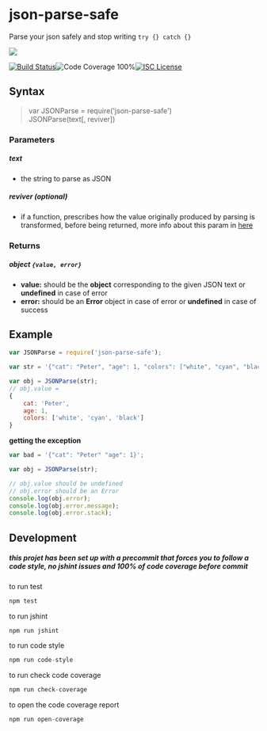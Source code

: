 # json-parse-safe

Parse your json safely and stop writing `try {} catch {}`

<a href="https://nodei.co/npm/js-object-pick/"><img src="https://nodei.co/npm/json-parse-safe.png?downloads=true"></a>

[![Build Status](https://img.shields.io/badge/build-passing-brightgreen.svg?style=flat-square)](https://travis-ci.org/joaquimserafim/json-parse-safe)![Code Coverage 100%](https://img.shields.io/badge/code%20coverage-100%25-green.svg?style=flat-square)[![ISC License](https://img.shields.io/badge/license-ISC-blue.svg?style=flat-square)](https://github.com/joaquimserafim/json-parse-safe/blob/master/LICENSE)

## Syntax
> var JSONParse = require('json-parse-safe') <br> JSONParse(text[, reviver])

### Parameters
##### text
*   the string to parse as JSON

##### reviver *(optional)*
*   if a function, prescribes how the value originally produced by parsing is transformed, before being returned, more info about this param in [here](https://developer.mozilla.org/en-US/docs/Web/JavaScript/Reference/Global_Objects/JSON/parse#Example.3A_Using_the_reviver_parameter)

### Returns
##### object `{value, error}` 
*   **value:** should be the **object** corresponding to the given JSON text or **undefined** in case of error
*   **error:** should be an **Error** object in case of error or **undefined** in case of success


## Example

``` js
var JSONParse = require('json-parse-safe');

var str = '{"cat": "Peter", "age": 1, "colors": ["white", "cyan", "black"]}';

var obj = JSONParse(str);
// obj.value =
{
    cat: 'Peter',
    age: 1,
    colors: ['white', 'cyan', 'black']
}
```

**getting the exception**
``` js
var bad = '{"cat": "Peter" "age": 1}';

var obj = JSONParse(str);

// obj.value should be undefined
// obj.error should be an Error
console.log(obj.error);
console.log(obj.error.message);
console.log(obj.error.stack);
```

## Development

##### this projet has been set up with a precommit that forces you to follow a code style, no jshint issues and 100% of code coverage before commit

to run test
``` js
npm test
```

to run jshint
``` js
npm run jshint
```

to run code style
``` js
npm run code-style
```

to run check code coverage
``` js
npm run check-coverage
```

to open the code coverage report
``` js
npm run open-coverage
```
